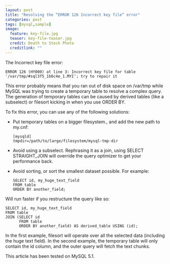 ```yaml
---
layout: post
title: "Resolving the “ERROR 126 Incorrect key file” error"
categories: post
tags: [mysql,sample]
image:
  feature: key-file.jpg
  teaser: key-file-teaser.jpg
  credit: Death to Stock Photo
  creditlink: ""
---
```

The Incorrect key file error:

```
ERROR 126 (HY000) at line 3: Incorrect key file for table '/var/tmp/#sql3f5_1b6c4e_1.MYI'; try to repair it
```

This error probably means that you ran out of disk space on /var/tmp while MySQL was trying to create a temporary table to resolve a complex query. The generation of temporary tables can be caused by derived tables (like a subselect) or filesort kicking in when you use ORDER BY.

To fix this error, you can use any of the following solutions:

* Put temporary tables on a bigger filesystem., and add the new path to my.cnf:
  ```
  [mysqld]
  tmpdir=/path/to/large/filesystem/mysql-tmp-dir
  ```

* Avoid using a subselect. Rephrasing it as a join, using SELECT STRAIGHT_JOIN will override the query optimizer to get your performance back.

* Avoid sorting, or sort the smallest dataset possible. For example:
  ```
  SELECT id, my_huge_text_field
  FROM table
  ORDER BY another_field;
  ```

Will run faster if you restructure the query like so:
```
SELECT id, my_huge_text_field
FROM table
JOIN (SELECT id
      FROM table
      ORDER BY another_field) AS derived_table USING (id);
```

In the first example, filesort will operate over all the selected data (including the huge text field). In the second example, the temporary table will only contain the id column, and the outer query will fetch the text chunks.

This article has been tested on MySQL 5.1.
